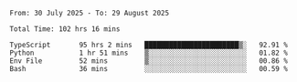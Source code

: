 <!--START_SECTION:waka-->

```abap
From: 30 July 2025 - To: 29 August 2025

Total Time: 102 hrs 16 mins

TypeScript       95 hrs 2 mins   ███████████████████████▒░   92.91 %
Python           1 hr 51 mins    ▒░░░░░░░░░░░░░░░░░░░░░░░░   01.82 %
Env File         52 mins         ▒░░░░░░░░░░░░░░░░░░░░░░░░   00.86 %
Bash             36 mins         ░░░░░░░░░░░░░░░░░░░░░░░░░   00.59 %
```

<!--END_SECTION:waka-->
